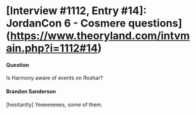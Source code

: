 # [Interview #1112, Entry #14]: JordanCon 6 - Cosmere questions](https://www.theoryland.com/intvmain.php?i=1112#14)

#### Question

Is Harmony aware of events on Roshar?

#### Brandon Sanderson

[hesitantly] Yeeeeeeees, some of them.

